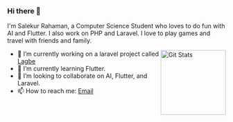 ### Hi there 👋
I'm Salekur Rahaman, a Computer Science Student who loves to do fun with AI and Flutter. I also work on PHP and Laravel. I love to play games and travel with friends and family.

<a href="https://github.com/SalekurPolas"><img alt="Git Stats" src="https://github-readme-stats.vercel.app/api?username=SalekurPolas&show_icons=true" align="right" height="150" /></a>

- 🔭 I’m currently working on a laravel project called [Lagbe](https://github.com/LagbeDev)
- 🌱 I’m currently learning Flutter.
- 👯 I’m looking to collaborate on AI, Flutter, and Laravel.
- 📫 How to reach me: [Email](mailto:salekur9@gmail.com)

<!--
- 🤔 I’m looking for a job to sustain myself in this world.
- ⚡ Fun fact: I forget to eat and sometimes sleep during my ongoing project.
- 💬 Ask me about ...
- 😄 Pronouns: ...
-->
